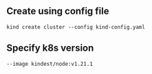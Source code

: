 ## Create using config file

```
kind create cluster --config kind-config.yaml
```

## Specify k8s version

```
--image kindest/node:v1.21.1
```